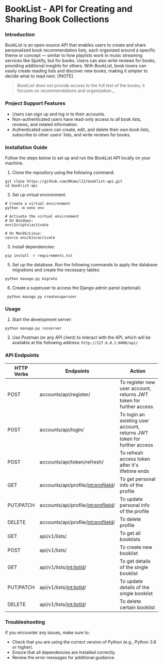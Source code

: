 # BookList - API for Creating and Sharing Book Collections
### Introduction
BookList is an open-source API that enables users to create and share personalized book recommendation lists, each organized around a specific theme or concept — similar to how playlists work in music streaming services like Spotify, but for books. Users can also write reviews for books, providing additional insights for others. With BookList, book lovers can easily create reading lists and discover new books, making it simpler to decide what to read next.
[!NOTE]
> BookList does not provide access to the full text of the books; it focuses on recommendations and organization._

### Project Support Features
* Users can sign up and log in to their accounts.
* Non-authenticated users have read-only access to all book lists, reviews, and related information.
* Authenticated users can create, edit, and delete their own book lists, subscribe to other users' lists, and write reviews for books.

### Installation Guide
Follow the steps below to set up and run the BookList API locally on your machine.

1. Clone the repository using the following command:
  ```
  git clone https://github.com/DKamil12/booklist-api.git
  cd booklist-api
  ```
3. Set up virtual environment:
  ```
  # Create a virtual environment
  python -m venv env
  
  # Activate the virtual environment
  # On Windows:
  env\Scripts\activate
  
  # On MacOS/Linux:
  source env/bin/activate
  ```
3. Install dependencies:
  ```
  pip install -r requirements.txt
  ```
5. Set up the database. Run the following commands to apply the database migrations and create the necessary tables:
  ```
  python manage.py migrate
  ```
6. Create a superuser to access the Django admin panel (optional):
  ```
   python manage.py createsuperuser
  ```

### Usage
1. Start the development server:
  ```
  python manage.py runserver
  ```
2. Use Postman (or any API client) to interact with the API, which will be available at the following address:
   `http://127.0.0.1:8000/api/`

### API Endpoints
| HTTP Verbs | Endpoints | Action |
| --- | --- | --- |
| POST | accounts/api/register/ | To register new user account, returns JWT token for further access |
| POST | accounts/api/login/ | To login an existing user account, returns JWT token for further access |
| POST | accounts/api/token/refresh/ | To refresh access token after it's lifetime ends |
| GET | accounts/api/profile/<int:profileId>/ | To get personal info of the profile |
| PUT/PATCH | accounts/api/profile/<int:profileId>/ | To update personal info of the profile |
| DELETE | accounts/api/profile/<int:profileId>/ | To delete profile |
| GET | api/v1/lists/ | To get all booklists |
| POST | api/v1/lists/ | To create new booklist |
| GET | api/v1/lists/<int:listId>/ | To get details of the single booklist |
| PUT/PATCH | api/v1/lists/<int:listId>/ | To update details of the single booklist |
| DELETE | api/v1/lists/<int:listId>/ | To delete certain booklist |


### Troubleshooting
If you encounter any issues, make sure to:
* Check that you are using the correct version of Python (e.g., Python 3.8 or higher).
* Ensure that all dependencies are installed correctly.
* Review the error messages for additional guidance.
